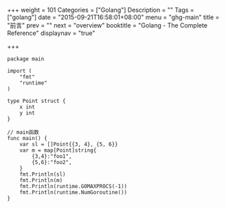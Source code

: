 +++
weight = 101
Categories = ["Golang"]
Description = ""
Tags = ["golang"]
date = "2015-09-21T16:58:01+08:00"
menu = "ghg-main"
title = "前言"
prev = ""
next = "overview"
booktitle = "Golang - The Complete Reference"
displaynav = "true"

+++

```
package main

import (
	"fmt"
	"runtime"
)

type Point struct {
	x int
	y int
}

// main函数
func main() {
	var sl = []Point{{3, 4}, {5, 6}}
	var m = map[Point]string{
		{3,4}:"foo1",
		{5,6}:"foo2",
	}
	fmt.Println(sl)
	fmt.Println(m)
	fmt.Println(runtime.GOMAXPROCS(-1))
	fmt.Println(runtime.NumGoroutine())
}
```

